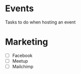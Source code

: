 # Events

Tasks to do when hosting an event


# Marketing

 - [ ] Facebook
 - [ ] Meetup
 - [ ] Mailchimp
